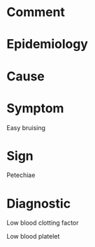 # Comment

# Epidemiology

# Cause

# Symptom

Easy bruising

# Sign

Petechiae

# Diagnostic

Low blood clotting factor

Low blood platelet
